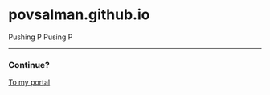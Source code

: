 # povsalman.github.io
Pushing P
Pusing P
<body>
  <hr>
  <h3> Continue? </h3>
  <p><a href="Assignment.html">To my portal</a><p>
  </body>
